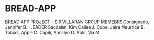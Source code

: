 # BREAD-APP
BREAD APP PROJECT - SIR VILLARAN
GROUP MEMEBRS
Consignado, Jennifer B. -LEADER
Sacdalan, Kim Cailee J.
Cube, Jaira Maurrice B.
Tobias, Apple C.
Capili, Annalyn D.
Ablir, Via M.
